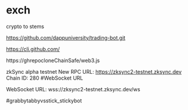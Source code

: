 # exch
crypto to stems

https://github.com/dappuniversity/trading-bot.git

https://cli.github.com/
 
 https://ghrepocloneChainSafe/web3.js

zkSync alpha testnet
New RPC URL: https://zksync2-testnet.zksync.dev
Chain ID: 280
#WebSocket URL
 
 WebSocket URL: wss://zksync2-testnet.zksync.dev/ws

#grabbytabbyvsstick_stickybot
